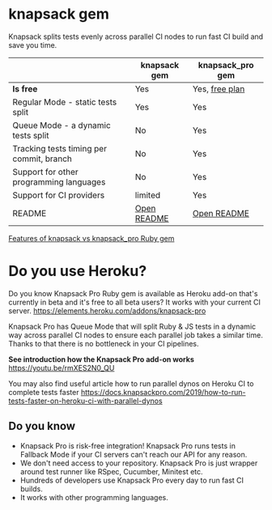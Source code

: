 # knapsack gem

Knapsack splits tests evenly across parallel CI nodes to run fast CI build and save you time.

|                                          | knapsack gem | knapsack_pro gem |
| ---------------------------------------- | ------------ | ---------------- |
| __Is free__                              | Yes     | Yes, [free plan](https://knapsackpro.com?utm_source=github&utm_medium=readme&utm_campaign=knapsack_gem&utm_content=free_plan) |
| Regular Mode - static tests split        | Yes     | Yes |
| Queue Mode - a dynamic tests split       | No      | Yes |
| Tracking tests timing per commit, branch | No      | Yes |
| Support for other programming languages  | No      | Yes |
| Support for CI providers                 | limited | Yes |
| README                                   | [Open README](http://docs.knapsackpro.com/ruby/knapsack) | [Open README](https://docs.knapsackpro.com/integration/) |

[Features of knapsack vs knapsack_pro Ruby gem](https://knapsackpro.com/features/ruby_knapsack_pro_vs_knapsack?utm_source=github&utm_medium=readme&utm_campaign=knapsack_gem&utm_content=ruby_knapsack_pro_vs_knapsack)

# Do you use Heroku?

Do you know Knapsack Pro Ruby gem is available as Heroku add-on that's currently in beta and it's free to all beta users? It works with your current CI server.
https://elements.heroku.com/addons/knapsack-pro

Knapsack Pro has Queue Mode that will split Ruby & JS tests in a dynamic way across parallel CI nodes to ensure each parallel job takes a similar time. Thanks to that there is no bottleneck in your CI pipelines.

__See introduction how the Knapsack Pro add-on works__
https://youtu.be/rmXES2N0_QU

You may also find useful article how to run parallel dynos on Heroku CI to complete tests faster
https://docs.knapsackpro.com/2019/how-to-run-tests-faster-on-heroku-ci-with-parallel-dynos

## Do you know

* Knapsack Pro is risk-free integration! Knapsack Pro runs tests in Fallback Mode if your CI servers can't reach our API for any reason.
* We don't need access to your repository. Knapsack Pro is just wrapper around test runner like RSpec, Cucumber, Minitest etc.
* Hundreds of developers use Knapsack Pro every day to run fast CI builds.
* It works with other programming languages.
